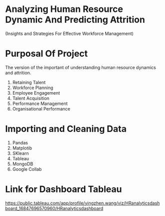 # Analyzing Human Resource Dynamic And Predicting Attrition
(Insights and Strategies For Effective Workforce Management)


# Purposal Of Project

The version of the important of understanding human resource dynamics and attrition.

1. Retaining Talent
2. Workforce Planning
3. Employee Engagement
4. Talent Acquisition
5. Performance Management
6. Organisational Performance

# Importing and Cleaning Data

1. Pandas
2. Matplotib
3. SKlearn
4. Tableau
5. MongoDB
6. Google Collab


# Link for Dashboard Tableau

https://public.tableau.com/app/profile/yingzhen.wang/viz/HRanalyticsdashboard_16847696570960/HRanalyticsdashboard

